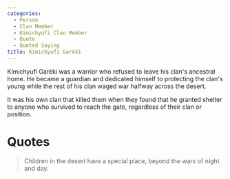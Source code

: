 ```yaml
---
categories:
  - Person
  - Clan Member
  - Kimichyúfi Clan Member
  - Quote
  - Quoted Saying
title: Kimichyufi Garèki
---
```


Kimichyufi Garèki was a warrior who refused to leave his clan's ancestral home. He became a guardian and dedicated himself to protecting the clan's young while the rest of his clan waged war halfway across the desert.

It was his own clan that killed them when they found that he granted shelter to anyone who survived to reach the gate, regardless of their clan or position.

# Quotes

> Children in the desert have a special place, beyond the wars of night and day.

